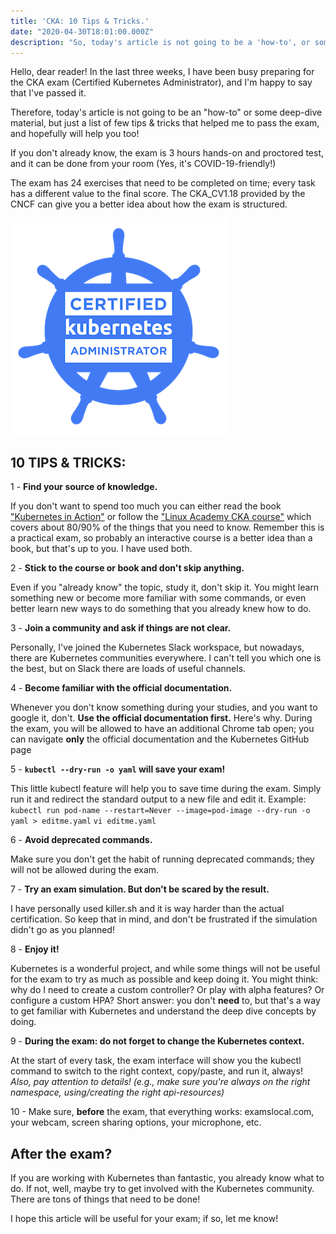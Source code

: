 ```yaml
---
title: 'CKA: 10 Tips & Tricks.'
date: "2020-04-30T18:01:00.000Z"
description: "So, today's article is not going to be a 'how-to', or some deep-dive article, but just a list of few tips & tricks that helped me to pass the exam, and hopefully will be useful to you as well."
---
```

Hello, dear reader!
In the last three weeks, I have been busy preparing for the CKA exam (Certified Kubernetes Administrator), and I'm happy to say that I've passed it.

Therefore, today's article is not going to be an "how-to" or some deep-dive material, but just a list of few tips & tricks that helped me to pass the exam, and hopefully will help you too!

If you don't already know, the exam is 3 hours hands-on and proctored test, and it can be done from your room (Yes, it's COVID-19-friendly!)

The exam has 24 exercises that need to be completed on time; every task has a different value to the final score.
The CKA_CV1.18 provided by the CNCF can give you a better idea about how the exam is structured.

!['cka-logo'](./cka.png)

## 10 TIPS & TRICKS:


1 - **Find your source of knowledge.**

If you don't want to spend too much you can either read the book ["Kubernetes in Action"]('https://www.manning.com/books/kubernetes-in-action') or follow the ["Linux Academy CKA course"]('https://linuxacademy.com/course/cloud-native-certified-kubernetes-administrator-cka/') which covers about 80/90% of the things that you need to know.
Remember this is a practical exam, so probably an interactive course is a better idea than a book, but that's up to you. I have used both.

2 - **Stick to the course or book and don't skip anything.**

Even if you "already know" the topic, study it, don't skip it. You might learn something new or become more familiar with some commands, or even better learn new ways to do something that you already knew how to do.

3 - **Join a community and ask if things are not clear.**

Personally, I've joined the Kubernetes Slack workspace, but nowadays, there are Kubernetes communities everywhere. I can't tell you which one is the best, but on Slack there are loads of useful channels.

4 - **Become familiar with the official documentation.**

Whenever you don't know something during your studies, and you want to google it, don't. **Use the official documentation first.**
Here's why. During the exam, you will be allowed to have an additional Chrome tab open; you can navigate **only** the official documentation and the Kubernetes GitHub page

5 - **`kubectl --dry-run -o yaml` will save your exam!**

This little kubectl feature will help you to save time during the exam. Simply run it and redirect the standard output to a new file and edit it.
Example:
`kubectl run pod-name --restart=Never --image=pod-image --dry-run -o yaml > editme.yaml`
`vi editme.yaml`

6 - **Avoid deprecated commands.**

Make sure you don't get the habit of running deprecated commands; they will not be allowed during the exam.

7 - **Try an exam simulation. But don't be scared by the result.**

I have personally used killer.sh and it is way harder than the actual certification. So keep that in mind, and don't be frustrated if the simulation didn't go as you planned!

8 - **Enjoy it!**

Kubernetes is a wonderful project, and while some things will not be useful for the exam to try as much as possible and keep doing it.
You might think: why do I need to create a custom controller? Or play with alpha features? Or configure a custom HPA?
Short answer: you don't **need** to, but that's a way to get familiar with Kubernetes and understand the deep dive concepts by doing.

9 - **During the exam: do not forget to change the Kubernetes context.**

At the start of every task, the exam interface will show you the kubectl command to switch to the right context, copy/paste, and run it, always!
*Also, pay attention to details! (e.g., make sure you're always on the right namespace, using/creating the right api-resources)*

10 - Make sure, **before** the exam, that everything works: examslocal.com, your webcam, screen sharing options, your microphone, etc.

## After the exam?

If you are working with Kubernetes than fantastic, you already know what to do. If not, well, maybe try to get involved with the Kubernetes community. There are tons of things that need to be done!

I hope this article will be useful for your exam; if so, let me know!
